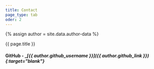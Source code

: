 ```yaml
---
title: Contact
page_type: tab
oder: 2
---
```

{% assign author = site.data.author-data %}
<p class="page-header">{{ page.title }}</p>

#### GitHub - __[{{ author.github_username }}]({{ author.github_link }}){:target="_blank"}__